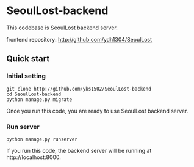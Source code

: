 # SeoulLost-backend

This codebase is SeoulLost backend server.

frontend repository: http://github.com/ydh1304/SeoulLost

## Quick start

### Initial setting

```
git clone http://github.com/yks1502/SeoulLost-backend
cd SeoulLost-backend
python manage.py migrate
```

Once you run this code, you are ready to use SeoulLost backend server.

### Run server

```
python manage.py runserver
```

If you run this code, the backend server will be running at http://localhost:8000.
